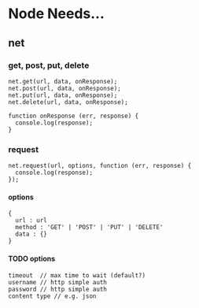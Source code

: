 Node Needs...
=============

net
---

### get, post, put, delete

    net.get(url, data, onResponse);
    net.post(url, data, onResponse);
    net.put(url, data, onResponse);
    net.delete(url, data, onResponse);

    function onResponse (err, response) {
      console.log(response);
    }

### request

    net.request(url, options, function (err, response) {
      console.log(response);
    });

#### options

    {
      url : url
      method : 'GET' | 'POST' | 'PUT' | 'DELETE'
      data : {}
    }

#### TODO options

    timeout  // max time to wait (default?)
    username // http simple auth
    password // http simple auth
    content type // e.g. json
